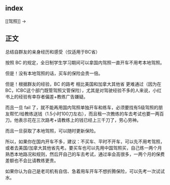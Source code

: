 ## index

[[驾照]] ->

## 正文

总结自群友的亲身经历和感受（仅适用于BC省）

按照 BC 的规定，全日制学生学习期间可以拿国内驾照一直开车不用考本地驾照。

但是！没有本地驾照的话，买车的保险会贵一倍。

但是！根据群友的经验，BC 的路考 相比美国和加拿大其他省 更难通过（因为在BC，ICBC这个部门既管驾照又管保险），尤其是对驾驶经验不多的人来说，小红书上的经验有幸存者偏差+教练广告嫌疑。

而且一旦 fail 了，就不能再用国内驾照单独开车和练车，必须要找有5级驾照的朋友帮忙/给教练送钱（1.5小时100刀左右），而且租一次教练的车去考试也要一两百刀。他表示花在三次路考+请教练上的钱已经上三千刀了，劳心劳神。

而且一旦获取了本地驾照，可以随时更新保险。

所以，如果你在国内开车不多，建议：不买车、平时不开车，可以先不用考驾照，或者去美国/加拿大其他省先考。要买车也可以先用中国驾照买，自己练一两个月熟悉本地路况和规则，然后开自己的车去考试，通过率会高很多，一两个月的保费差额也不会比请教练更贵。

如果你认为自己是老司机有自信、急着用车开车不想折腾保险，可以先考一次试试水。
